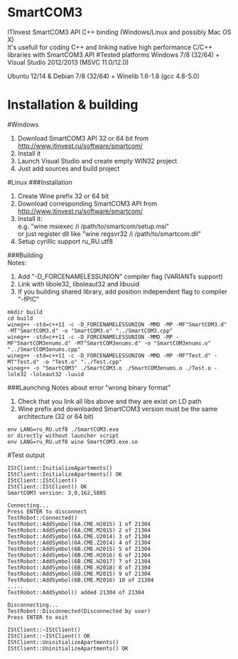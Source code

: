 # SmartCOM3
ITInvest SmartCOM3 API C++ binding (Windows/Linux and possibly Mac OS X)    
It's usefull for coding C++ and linking native high performance C/C++ libraries with SmartCOM3 API
#Tested platforms
Windows 7/8 (32/64) + Visual Studio 2012/2013 (MSVC 11.0/12.0)

Ubuntu 12/14 & Debian 7/8 (32/64) + Winelib 1.6-1.8 (gcc 4.8-5.0)

# Installation & building
#Windows
1. Download SmartCOM3 API 32 or 64 bit from http://www.itinvest.ru/software/smartcom/
2. Install it
3. Launch Visual Studio and create empty WIN32 project
4. Just add sources and build project

#Linux
###Installation
1. Create Wine prefix 32 or 64 bit
2. Download corresponding SmartCOM3 API from http://www.itinvest.ru/software/smartcom/
3. Install it:      
    e.g. "wine msiexec /i /path/to/smartcom/setup.msi"    
    or just register dll like "wine regsvr32 /i /path/to/smartcom.dll"
4. Setup cyrillic support ru_RU.utf8

###Building     
Notes:      
1. Add "-D_FORCENAMELESSUNION" compiler flag (VARIANTs support)        
2. Link with libole32, liboleaut32 and libuuid      
3. If you building shared library, add position independent flag to compiler "-fPIC"     
```
mkdir build
cd build
wineg++ -std=c++11 -c -D_FORCENAMELESSUNION -MMD -MP -MF"SmartCOM3.d" -MT"SmartCOM3.d" -o "SmartCOM3.o" "../SmartCOM3.cpp"
wineg++ -std=c++11 -c -D_FORCENAMELESSUNION -MMD -MP -MF"SmartCOM3enums.d" -MT"SmartCOM3enums.d" -o "SmartCOM3enums.o" "../SmartCOM3enums.cpp"
wineg++ -std=c++11 -c -D_FORCENAMELESSUNION -MMD -MP -MF"Test.d" -MT"Test.d" -o "Test.o" "../Test.cpp"
wineg++ -o "SmartCOM3" ./SmartCOM3.o ./SmartCOM3enums.o ./Test.o -lole32 -loleaut32 -luuid
```
###Launching
Notes about error "wrong binary format"      
1. Check that you link all libs above and they are exist on LD path         
2. Wine prefix and downloaded SmartCOM3 version must be the same architecture (32 or 64 bit)       
```
env LANG=ru_RU.utf8 ./SmartCOM3.exe    
or directly without launcher script
env LANG=ru_RU.utf8 wine SmartCOM3.exe.so
```
#Test output
```
IStClient::InitializeApartments()
IStClient::InitializeApartments() OK
IStClient::IStClient()
IStClient::IStClient() OK
SmartCOM3 version: 3,0,162,5805

Connecting...
Press ENTER to disconnect
TestRobot::Connected()
TestRobot::AddSymbol(6A.CME.H2015) 1 of 21304
TestRobot::AddSymbol(6A.CME.M2015) 2 of 21304
TestRobot::AddSymbol(6A.CME.U2014) 3 of 21304
TestRobot::AddSymbol(6A.CME.Z2014) 4 of 21304
TestRobot::AddSymbol(6B.CME.H2015) 5 of 21304
TestRobot::AddSymbol(6B.CME.H2016) 6 of 21304
TestRobot::AddSymbol(6B.CME.H2017) 7 of 21304
TestRobot::AddSymbol(6B.CME.H2018) 8 of 21304
TestRobot::AddSymbol(6B.CME.M2015) 9 of 21304
TestRobot::AddSymbol(6B.CME.M2016) 10 of 21304
.....
TestRobot::AddSymbol() added 21304 of 21304

Disconnecting...
TestRobot::Disconnected(Disconnected by user)
Press ENTER to exit

IStClient::~IStClient()
IStClient::~IStClient() OK
IStClient::UninitializeApartments()
IStClient::UninitializeApartments() OK
```
